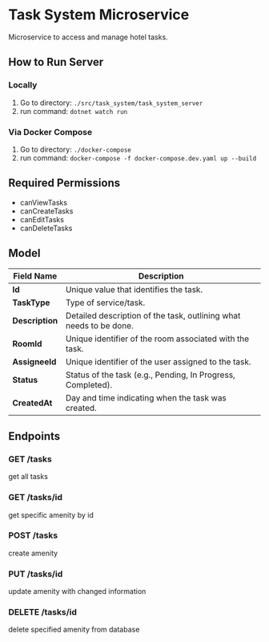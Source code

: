 # Task System Microservice
Microservice to access and manage hotel tasks.

## How to Run Server

### Locally
1. Go to directory: `./src/task_system/task_system_server`
2. run command: `dotnet watch run`

### Via Docker Compose
1. Go to directory: `./docker-compose`
2. run command: `docker-compose -f docker-compose.dev.yaml up --build`

## Required Permissions
- canViewTasks
- canCreateTasks
- canEditTasks
- canDeleteTasks

## Model

| Field Name   | Description|
|--------------|---------------------------------------|
| **Id**       | Unique value that identifies the task.|
| **TaskType**    | Type of service/task.|
| **Description** | Detailed description of the task, outlining what needs to be done.|
| **RoomId**   | Unique identifier of the room associated with the task.|
| **AssigneeId** | Unique identifier of the user assigned to the task.|
| **Status**   | Status of the task (e.g., Pending, In Progress, Completed).|
| **CreatedAt**| Day and time indicating when the task was created.       

## Endpoints
### GET /tasks
get all tasks

### GET /tasks/id
get specific amenity by id

### POST /tasks
create amenity

### PUT /tasks/id
update amenity with changed information

### DELETE /tasks/id
delete specified amenity from database

